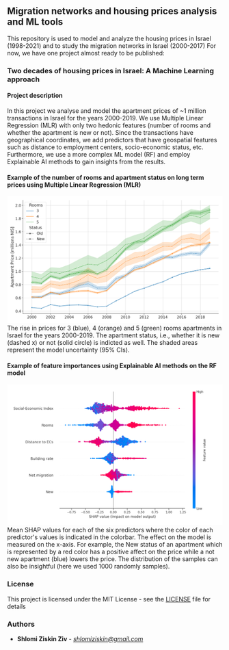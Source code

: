 ## Migration networks and housing prices analysis and ML tools
This repository is used to model and analyze the housing prices in Israel (1998-2021) and to study the migration networks in Israel (2000-2017)
For now, we have one project almost ready to be published:
### Two decades of housing prices in Israel: A Machine Learning approach

#### Project description
In this project we analyse and model the apartment prices of ~1 million transactions in Israel for the years 2000-2019. We use Multiple Linear Regression (MLR) with only two hedonic features (number of rooms and whether the apartment is new or not). Since the transactions have geographical coordinates, we add predictors that have geospatial features such as distance to employment centers, socio-economic status, etc. Furthermore, we use a more complex ML model (RF) and employ Explainable AI methods to gain insights from the results.

#### Example of the number of rooms and apartment status on long term prices using Multiple Linear Regression (MLR)
![](Figures/Nadlan_MLR_rooms_new_year.png?raw=true "mlr")
The rise in prices for 3 (blue), 4 (orange) and 5 (green) rooms apartments in Israel for the years 2000-2019. The apartment status, i.e., whether it is new (dashed x) or not (solid circle) is indicted as well. The shaded areas represent the model uncertainty (95% CIs).

#### Example of feature importances using Explainable AI methods on the RF model
![](Figures/Nadlan_Shap_values.png?raw=true "shap")
Mean SHAP values for each of the six predictors where the color of each predictor's values is indicated in the colorbar. The effect on the model is measured on the x-axis. For example, the New status of an apartment which is represented by a red color has a positive affect on the price while a not new apartment (blue) lowers the price. The distribution of the samples can also be insightful (here we used 1000 randomly samples).



### License

This project is licensed under the MIT License - see the [LICENSE](LICENSE) file for details
### Authors

* **Shlomi Ziskin Ziv** - *shlomiziskin@gmail.com*


